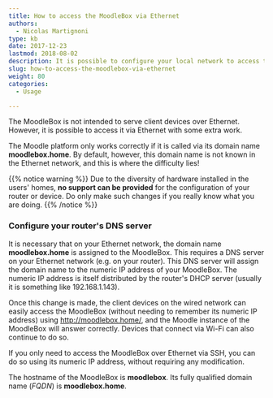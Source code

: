 ```yaml
---
title: How to access the MoodleBox via Ethernet
authors:
  - Nicolas Martignoni
type: kb
date: 2017-12-23
lastmod: 2018-08-02
description: It is possible to configure your local network to access the MoodleBox via an Ethernet connection
slug: how-to-access-the-moodlebox-via-ethernet
weight: 80
categories:
  - Usage

---
```

The MoodleBox is not intended to serve client devices over Ethernet. However, it is possible to access it via Ethernet with some extra work.

The Moodle platform only works correctly if it is called via its domain name __moodlebox.home__. By default, however, this domain name is not known in the Ethernet network, and this is where the difficulty lies!

{{% notice warning %}}
Due to the diversity of hardware installed in the users' homes, __no support can be provided__ for the configuration of your router or device. Do only make such changes if you really know what you are doing.
{{% /notice %}}

### Configure your router's DNS server

It is necessary that on your Ethernet network, the domain name __moodlebox.home__ is assigned to the MoodleBox. This requires a DNS server on your Ethernet network (e.g. on your router). This DNS server will assign the domain name to the numeric IP address of your MoodleBox. The numeric IP address is itself distributed by the router's DHCP server (usually it is something like 192.168.1.143).

Once this change is made, the client devices on the wired network can easily access the MoodleBox (without needing to remember its numeric IP address) using http://moodlebox.home/, and the Moodle instance of the MoodleBox will answer correctly. Devices that connect via Wi-Fi can also continue to do so.

If you only need to access the MoodleBox over Ethernet via SSH, you can do so using its numeric IP address, without requiring any modification.

The hostname of the MoodleBox is __moodlebox__. Its fully qualified domain name (_FQDN_) is __moodlebox.home__.
